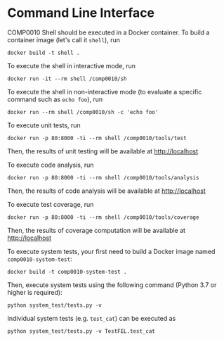 # Command Line Interface

COMP0010 Shell should be executed in a Docker container. To build a container image (let's call it `shell`), run

    docker build -t shell .

To execute the shell in interactive mode, run

    docker run -it --rm shell /comp0010/sh

To execute the shell in non-interactive mode (to evaluate a specific command such as `echo foo`), run

    docker run --rm shell /comp0010/sh -c 'echo foo'

To execute unit tests, run

    docker run -p 80:8000 -ti --rm shell /comp0010/tools/test

Then, the results of unit testing will be available at [http://localhost](http://localhost)

To execute code analysis, run

    docker run -p 80:8000 -ti --rm shell /comp0010/tools/analysis

Then, the results of code analysis will be available at [http://localhost](http://localhost)

To execute test coverage, run

    docker run -p 80:8000 -ti --rm shell /comp0010/tools/coverage

Then, the results of coverage computation will be available at [http://localhost](http://localhost)

To execute system tests, your first need to build a Docker image named `comp0010-system-test`:

    docker build -t comp0010-system-test .

Then, execute system tests using the following command (Python 3.7 or higher is required):

    python system_test/tests.py -v

Individual system tests (e.g. `test_cat`) can be executed as

    python system_test/tests.py -v TestFEL.test_cat
